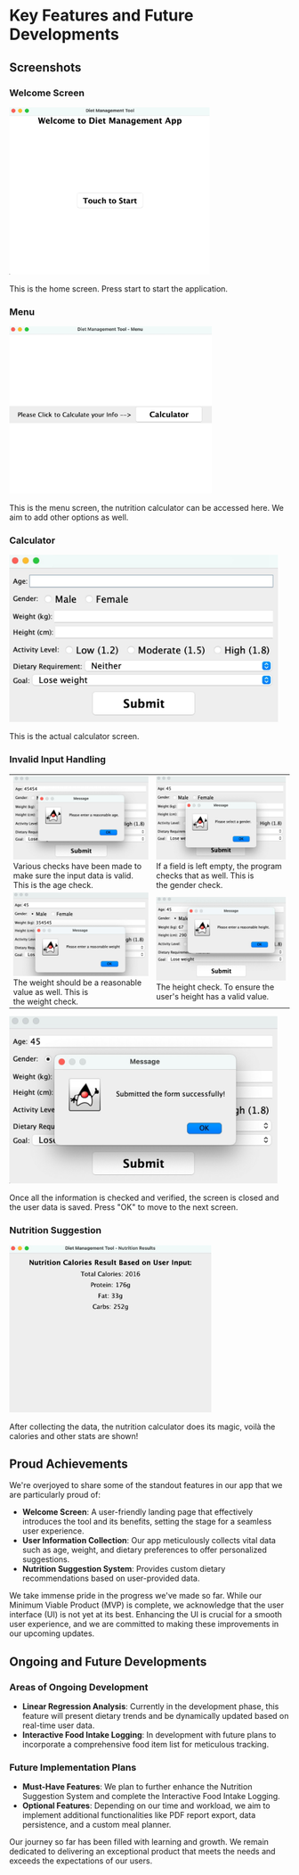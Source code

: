 # Key Features and Future Developments

## Screenshots
### Welcome Screen
<img src="MVPFiles/demo/welcome.jpg" alt="image" height="300">

This is the home screen. Press start to start the application.

### Menu
<img src="MVPFiles/demo/menu.jpg" alt="image" height="300">

This is the menu screen, the nutrition calculator can be accessed here. We aim to add other options as well.

### Calculator
<img src="MVPFiles/demo/calculator.jpg" alt="image" height="300">

This is the actual calculator screen.

### Invalid Input Handling
<table>
  <tr>
    <td><img src="MVPFiles/demo/error1.jpg" alt="image" height = "150">
    Various checks have been made to make sure the input data is valid. This is the age check.
    </td>
    <td><img src="MVPFiles/demo/error2.jpg" alt="image" height = "150">
    If a field is left empty, the program checks that as well. This is the gender check.</td>
  </tr>
  <tr>
    <td>
    <img src="MVPFiles/demo/error3.jpg" alt="image" height = "150">
    The weight should be a reasonable value as well. This is the weight check.
    </td>
    <td><img src="MVPFiles/demo/error4.jpg" alt="image" height = "150">
    The height check. To ensure the user's height has a valid value.</td>
  </tr>
</table>

<img src="MVPFiles/demo/success.jpg" alt="image" height="300">

Once all the information is checked and verified, the screen is closed and the user data is saved. Press "OK" to move to the next screen.

### Nutrition Suggestion
<img src="MVPFiles/demo/result.jpg" alt="image" height="300">

After collecting the data, the nutrition calculator does its magic, voilà the calories and other stats are shown!

## Proud Achievements
We're overjoyed to share some of the standout features in our app that we are particularly proud of:

- **Welcome Screen**: A user-friendly landing page that effectively introduces the tool and its benefits, setting the stage for a seamless user experience.
- **User Information Collection**: Our app meticulously collects vital data such as age, weight, and dietary preferences to offer personalized suggestions.
- **Nutrition Suggestion System**: Provides custom dietary recommendations based on user-provided data.

We take immense pride in the progress we've made so far. While our Minimum Viable Product (MVP) is complete, we acknowledge that the user interface (UI) is not yet at its best. Enhancing the UI is crucial for a smooth user experience, and we are committed to making these improvements in our upcoming updates.

## Ongoing and Future Developments
### Areas of Ongoing Development
- **Linear Regression Analysis**: Currently in the development phase, this feature will present dietary trends and be dynamically updated based on real-time user data.
- **Interactive Food Intake Logging**: In development with future plans to incorporate a comprehensive food item list for meticulous tracking.

### Future Implementation Plans
- **Must-Have Features**: We plan to further enhance the Nutrition Suggestion System and complete the Interactive Food Intake Logging.
- **Optional Features**: Depending on our time and workload, we aim to implement additional functionalities like PDF report export, data persistence, and a custom meal planner.

Our journey so far has been filled with learning and growth. We remain dedicated to delivering an exceptional product that meets the needs and exceeds the expectations of our users.
